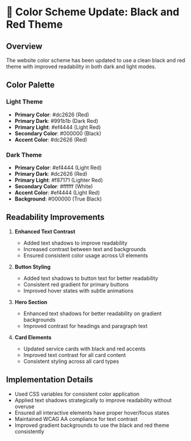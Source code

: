 # 🎨 Color Scheme Update: Black and Red Theme

## Overview
The website color scheme has been updated to use a clean black and red theme with improved readability in both dark and light modes.

## Color Palette

### Light Theme
- **Primary Color**: #dc2626 (Red)
- **Primary Dark**: #991b1b (Dark Red)
- **Primary Light**: #ef4444 (Light Red)
- **Secondary Color**: #000000 (Black)
- **Accent Color**: #dc2626 (Red)

### Dark Theme
- **Primary Color**: #ef4444 (Light Red)
- **Primary Dark**: #dc2626 (Red)
- **Primary Light**: #f87171 (Lighter Red)
- **Secondary Color**: #ffffff (White)
- **Accent Color**: #ef4444 (Light Red)
- **Background**: #000000 (True Black)

## Readability Improvements

1. **Enhanced Text Contrast**
   - Added text shadows to improve readability
   - Increased contrast between text and backgrounds
   - Ensured consistent color usage across UI elements

2. **Button Styling**
   - Added text shadows to button text for better readability
   - Consistent red gradient for primary buttons
   - Improved hover states with subtle animations

3. **Hero Section**
   - Enhanced text shadows for better readability on gradient backgrounds
   - Improved contrast for headings and paragraph text

4. **Card Elements**
   - Updated service cards with black and red accents
   - Improved text contrast for all card content
   - Consistent styling across all card types

## Implementation Details

- Used CSS variables for consistent color application
- Applied text shadows strategically to improve readability without overuse
- Ensured all interactive elements have proper hover/focus states
- Maintained WCAG AA compliance for text contrast
- Improved gradient backgrounds to use the black and red theme consistently